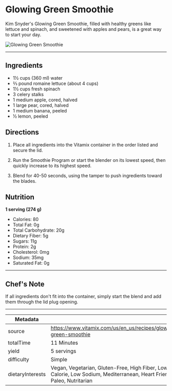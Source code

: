 # Glowing Green Smoothie

Kim Snyder's Glowing Green Smoothie, filled with healthy greens like lettuce and spinach, and sweetened with apples and pears, is a great way to start your day.

![Glowing Green Smoothie](https://www.vitamix.com/content/dam/vitamix/migration/media/recipe/rcpglowinggreensmoothie/images/glowinggreensmoothiemainjpg.jpg)

---

## Ingredients

- 1½ cups (360 ml) water
- ⅔ pound romaine lettuce (about 4 cups)
- 1½ cups fresh spinach
- 3 celery stalks
- 1 medium apple, cored, halved
- 1 large pear, cored, halved
- 1 medium banana, peeled
- ½ lemon, peeled

## Directions

1. Place all ingredients into the Vitamix container in the order listed and secure the lid.

2. Run the Smoothie Program or start the blender on its lowest speed, then quickly increase to its highest speed.

3. Blend for 40-50 seconds, using the tamper to push ingredients toward the blades.

## Nutrition

**1 serving (274 g)**

- Calories: 80
- Total Fat: 0g
- Total Carbohydrate: 20g
- Dietary Fiber: 5g
- Sugars: 11g
- Protein: 2g
- Cholesterol: 0mg
- Sodium: 35mg
- Saturated Fat: 0g

---

## Chef's Note

If all ingredients don't fit into the container, simply start the blend and add them through the lid plug opening.

---

| Metadata |  |
| --- | --- |
| source | https://www.vitamix.com/us/en_us/recipes/glowing-green-smoothie |
| totalTime | 11 Minutes |
| yield | 5 servings |
| difficulty | Simple |
| dietaryInterests | Vegan, Vegetarian, Gluten-Free, High Fiber, Low Calorie, Low Sodium, Mediterranean, Heart Friendly, Paleo, Nutritarian |
